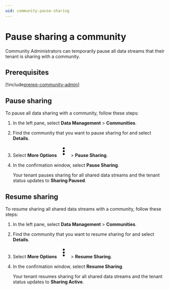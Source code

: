 ```yaml
---
uid: community-pause-sharing
---
```


# Pause sharing a community

Community Administrators can temporarily pause all data streams that their tenant is sharing with a community.

## Prerequisites

[!include[prereq-community-admin](includes/prereq-community-admin.md)]

## Pause sharing

To pause all data sharing with a community, follow these steps:

1. In the left pane, select **Data Management** > **Communities**.

1. Find the community that you want to pause sharing for and select **Details**.

1. Select **More Options** ![More Options](../_icons/dots-vertical.svg) > **Pause Sharing**.<!-- TODO: Confirm button-->

1. In the confirmation window, select **Pause Sharing**.<!-- TODO: Confirm step-->

	Your tenant pauses sharing for all shared data streams and the tenant status updates to **Sharing Paused**.

## Resume sharing

To resume sharing all shared data streams with a community, follow these steps:

1. In the left pane, select **Data Management** > **Communities**.

1. Find the community that you want to resume sharing for and select **Details**.

1. Select **More Options** ![More Options](../_icons/dots-vertical.svg) > **Resume Sharing**.<!-- TODO: Confirm button-->

1. In the confirmation window, select **Resume Sharing**.<!-- TODO: Confirm step-->

	Your tenant resumes sharing for all shared data streams and the tenant status updates to **Sharing Active**.
